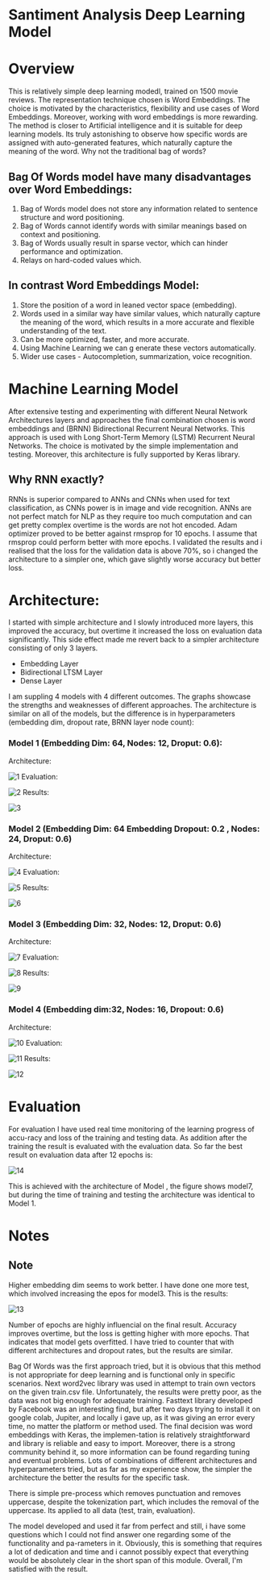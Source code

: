 # Santiment Analysis Deep Learning Model 

# Overview
This is relatively simple deep learning modedl, trained on 1500 movie reviews.  The representation technique chosen is Word Embeddings. The choice is motivated by the characteristics, flexibility and use cases of Word Embeddings. Moreover, working with word embeddings is more rewarding. The method is closer to Artificial intelligence and it is suitable for deep learning models. Its truly astonishing to observe how specific words are assigned with auto-generated features, which naturally capture the meaning of the word. Why not the traditional bag of words? 
## Bag Of Words model have many disadvantages over Word Embeddings:
1. Bag of Words model does not store any information related to sentence structure and word positioning.
2. Bag of Words cannot identify words with similar meanings based on context and positioning.
3. Bag of Words usually result in sparse vector, which can hinder performance and optimization.
4. Relays on hard-coded values which. 

## In contrast Word Embeddings Model:
1. Store the position of a word in leaned vector space (embedding).
2. Words used in a similar way have similar values, which naturally capture the meaning of the word, which results in a more accurate and flexible understanding of the text.
3. Can be more optimized, faster, and more accurate.
4. Using Machine Learning we can g enerate these vectors automatically.
5. Wider use cases - Autocompletion, summarization, voice recognition.


# Machine Learning Model
After extensive testing and experimenting with different Neural Network Architectures layers and approaches the final combination chosen is word embeddings and (BRNN) Bidirectional Recurrent Neural Networks. This approach is used with Long Short-Term Memory (LSTM) Recurrent Neural Networks. The choice is motivated by the simple implementation and testing. Moreover, this architecture is fully supported by Keras library. 

## Why RNN exactly? 
RNNs is superior compared to ANNs and CNNs when used for text classification, as CNNs power is in image and vide recognition. ANNs are not perfect match for NLP as they require too much computation and can get pretty complex overtime is the words are not hot encoded.
Adam optimizer proved to be better against rmsprop for 10 epochs. I assume that rmsprop could perform better with more epochs. I validated the results and i realised that the loss for the validation data is above 70%, so i changed the architecture to a simpler one, which gave slightly worse accuracy but better loss.

# Architecture:

I started with simple architecture and I slowly introduced more layers, this improved the accuracy, but overtime it increased the loss on evaluation data significantly. This side effect made me revert back to a simpler architecture consisting of only 3 layers.

-	Embedding Layer
-	Bidirectional LTSM Layer
-	Dense Layer

I am suppling 4 models with 4 different outcomes. The graphs showcase the strengths and weaknesses of different approaches. The architecture is similar on all of the models, but the difference is in hyperparameters (embedding dim, dropout rate, BRNN layer node count):


### Model 1 (Embedding Dim: 64, Nodes: 12, Droput: 0.6):
Architecture:

![1](/img/1.png)
Evaluation:

![2](/img/2.png)
Results:

![3](/img/3.png)

### Model 2 (Embedding Dim: 64 Embedding Dropout: 0.2 , Nodes: 24, Droput: 0.6)
Architecture:

![4](/img/4.png)
Evaluation:

![5](/img/5.png)
Results:

![6](/img/6.png)

### Model 3 (Embedding Dim: 32, Nodes: 12, Droput: 0.6)
Architecture:

![7](/img/7.png)
Evaluation:

![8](/img/8.png)
Results:

![9](/img/9.png)

### Model 4 (Embedding dim:32, Nodes: 16, Dropout: 0.6)
Architecture:

![10](/img/10.png)
Evaluation:

![11](/img/11.png)
Results:

![12](/img/12.png)


# Evaluation
For evaluation I have used real time monitoring of the learning progress of accu-racy and loss of the training and testing data. As addition after the training the result is evaluated with the evaluation data. So far the best result on evaluation data after 12 epochs is:

![14](/img/14.png)

This is achieved with the architecture of Model , the figure shows model7, but during the time of training and testing the architecture was identical to Model 1.

# Notes

## Note
Higher embedding dim seems to work better. I have done one more test, which involved increasing the epos for model3. This is the results:

![13](/img/13.png)

Number of epochs are highly influencial on the final result. Accuracy improves overtime, but the loss is getting higher with more epochs. That indicates that model gets overfitted. I have tried to counter that with different architectures and dropout rates, but the results are similar. 

Bag Of Words was the first approach tried, but it is obvious that this method is not appropriate for deep learning and is functional only in specific scenarios. Next word2vec library was used in attempt to train own vectors on the given train.csv file. Unfortunately, the results were pretty poor, as the data was not big enough for adequate training. Fasttext library developed by Facebook was an interesting find, but after two days trying to install it on google colab, Jupiter, and locally i gave up, as it was giving an error every time, no matter the platform or method used. The final decision was word embeddings with Keras, the implemen-tation is relatively straightforward and library is reliable and easy to import. Moreover, there is a strong community behind it, so more information can be found regarding tuning and eventual problems. Lots of combinations of different architectures and hyperparameters tried, but as far as my experience show, the simpler the architecture the better the results for the specific task.

There is simple pre-process which removes punctuation and removes uppercase, despite the tokenization part, which includes the removal of the uppercase. Its applied to all data (test, train, evaluation).

The model developed and used it far from perfect and still, i have some questions which I could not find answer one regarding some of the functionality and pa-rameters in it. Obviously, this is something that requires a lot of dedication and time and i cannot possibly expect that everything would be absolutely clear in the short span of this module. Overall, I'm satisfied with the result.

